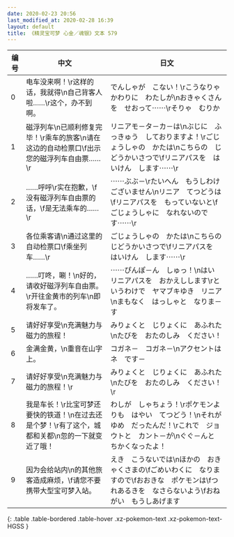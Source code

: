 ```yaml
---
date: 2020-02-23 20:56
last_modified_at: 2020-02-28 16:39
layout: default
title: 《精灵宝可梦 心金／魂银》文本 579
---
```

| 编号 | 中文 | 日文 |
| ---- | ---- | ---- |
| 0 | 电车没来啊！\r这样的话，我就得\n自己背客人啦……\r这个，办不到啊。 | でんしゃが　こない！\rこうなりゃ　かわりに　わたしが\nおきゃくさんを　せおって⋯⋯\rそりゃ　むりか |
| 1 | 磁浮列车\n已顺利修复完毕！\r乘车的旅客\n请在这边的自动检票口\f出示您的磁浮列车自由票……\r | リニアモ－タ－カ－は\nぶじに　ふっきゅう　しておりますよ！\rごじょうしゃの　かたは\nこちらの　じどうかいさつで\fリニアパスを　はいけん　します⋯⋯\r |
| 2 | ……呼呼\r实在抱歉，\f没有磁浮列车自由票的话，\f是无法乘车的……\r | ⋯⋯ぶぶ－\rたいへん　もうしわけ　ございません\nリニア　てつどうは\fリニアパスを　もっていないと\fごじょうしゃに　なれないのです⋯⋯\r |
| 3 | 各位乘客请\n通过这里的自动检票口\f乘坐列车……\r | ごじょうしゃの　かたは\nこちらの　じどうかいさつで\fリニアパスを　はいけん　します⋯⋯\r |
| 4 | ……叮咚，唰！\n好的，请收好磁浮列车自由票。\r开往金黄市的列车\n即将发车了。 | ⋯⋯ぴんぽ－ん　しゅっ！\nはい　リニアパスを　おかえしします\rというわけで　ヤマブキゆき　リニア\nまもなく　はっしゃと　なりま－す |
| 5 | 请好好享受\n充满魅力与磁力的旅程！ | みりょくと　じりょくに　あふれた\nたびを　おたのしみ　ください！ |
| 6 | 金满金黄，\n重音在山字上。 | コガネ－　コガネ－\nアクセントは　ネ　です－ |
| 7 | 请好好享受\n充满魅力与磁力的旅程！\r | みりょくと　じりょくに　あふれた\nたびを　おたのしみ　ください！\r |
| 8 | 我是车长！\r比宝可梦还要快的铁道！\n在过去还是个梦！\r有了这个，城都和关都\n忽的一下就变近了哦！ | わしが　しゃちょう！\rポケモンよりも　はやい　てつどう！\nそれが　ゆめ　だったんだ！\rこれで　ジョウトと　カント－が\nぐぐ－んと　ちかくなったよ！ |
| 9 | 因为会给站内\n的其他旅客造成麻烦，\f请您不要携带大型宝可梦入站。 | えき　こうないでは\nほかの　おきゃくさまの\fごめいわくに　なりますので\fおおきな　ポケモンは\fつれあるきを　なさらないよう\fおねがい　もうしあげます |
{: .table .table-bordered .table-hover .xz-pokemon-text .xz-pokemon-text-HGSS }